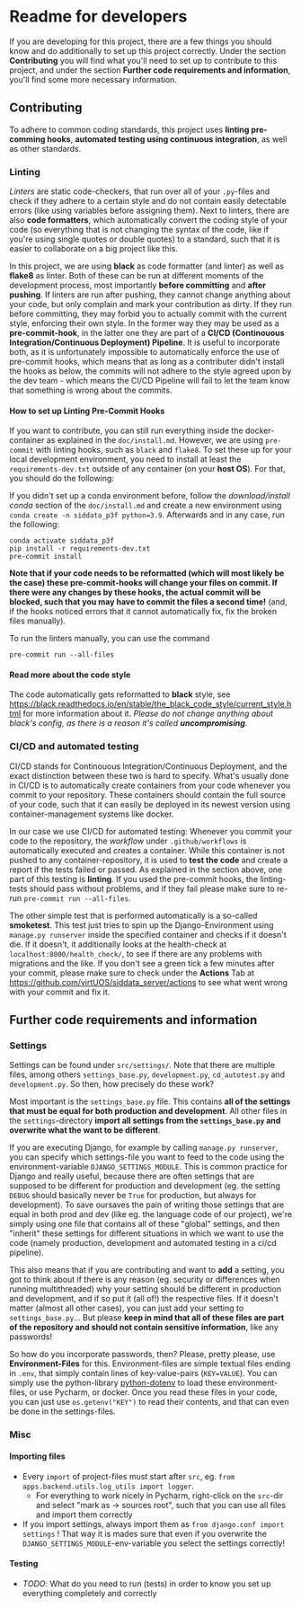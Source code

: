 # Readme for developers

If you are developing for this project, there are a few things you should know and do additionally to set up this project correctly. Under the section **Contributing** you will find what you'll need to set up to contribute to this project, and under the section **Further code requirements and information**, you'll find some more necessary information.

## Contributing

To adhere to common coding standards, this project uses **linting pre-comming hooks**, **automated testing using continuous integration**, as well as other standards.

### Linting

*Linters* are static code-checkers, that run over all of your `.py`-files and check if they adhere to a certain style and do not contain easily detectable errors (like using variables before assigning them). Next to linters, there are also **code formatters**, which automatically convert the coding style of your code (so everything that is not changing the syntax of the code, like if you're using single quotes or double quotes) to a standard, such that it is easier to collaborate on a big project like this.

In this project, we are using **black** as code formatter (and linter) as well as **flake8** as linter. Both of these can be run at different moments of the development process, most importantly **before committing** and **after pushing**. If linters are run after pushing, they cannot change anything about your code, but only complain and mark your contribution as dirty. If they run before committing, they may forbid you to actually commit with the current style, enforcing their own style. In the former way they may be used as a **pre-commit-hook**, in the latter one they are part of a **CI/CD (Continouous Integration/Continuous Deployment) Pipeline**. It is useful to incorporate both, as it is unfortunately impossible to automatically enforce the use of pre-commit hooks, which means that as long as a contributer didn't install the hooks as below, the commits will not adhere to the style agreed upon by the dev team - which means the CI/CD Pipeline will fail to let the team know that something is wrong about the commits.

#### How to set up Linting Pre-Commit Hooks

If you want to contribute, you can still run everything inside the docker-container as explained in the `doc/install.md`. However, we are using `pre-commit` with linting hooks, such as `black` and `flake8`. To set these up for your local development environment, you need to install at least the `requirements-dev.txt` outside of any container (on your **host OS**). For that, you should do the following:

If you didn't set up a conda environment before, follow the *download/install conda* section of the `doc/install.md` and create a new environment using `conda create -n siddata_p3f python=3.9`. Afterwards and in any case, run the following:

```
conda activate siddata_p3f
pip install -r requirements-dev.txt
pre-commit install
```

**Note that if your code needs to be reformatted (which will most likely be the case) these pre-commit-hooks will change your files on commit. If there were any changes by these hooks, the actual commit will be blocked, such that you may have to commit the files a second time!** (and, if the hooks noticed errors that it cannot automatically fix, fix the broken files manually).

To run the linters manually, you can use the command
```
pre-commit run --all-files
```

#### Read more about the code style

The code automatically gets reformatted to **black** style, see https://black.readthedocs.io/en/stable/the_black_code_style/current_style.html for more information about it. *Please do not change anything about black's config, as there is a reason it's called **uncompromising**.*


### CI/CD and automated testing

CI/CD stands for Continouous Integration/Continuous Deployment, and the exact distinction between these two is hard to specify. What's usually done in CI/CD is to automatically create containers from your code whenever you commit to your repository. These containers should contain the full source of your code, such that it can easily be deployed in its newest version using container-management systems like docker.

In our case we use CI/CD for automated testing: Whenever you commit your code to the repository, the *workflow* under `.github/workflows` is automatically executed and creates a container. While this container is not pushed to any container-repository, it is used to **test the code** and create a report if the tests failed or passed. As explained in the section above, one part of this testing is **linting**. If you used the pre-commit hooks, the linting-tests should pass without problems, and if they fail please make sure to re-run `pre-commit run --all-files`.

The other simple test that is performed automatically is a so-called **smoketest**. This test just tries to spin up the Django-Environment using `manage.py runserver` inside the specified container and checks if it doesn't die. If it doesn't, it additionally looks at the health-check at `localhost:8000/health_check/`, to see if there are any problems with migrations and the like. If you don't see a green tick a few minutes after your commit, please make sure to check under the **Actions** Tab at https://github.com/virtUOS/siddata_server/actions to see what went wrong with your commit and fix it.


## Further code requirements and information

### Settings

Settings can be found under `src/settings/`. Note that there are multiple files, among others `settings_base.py`, `development.py`, `cd_autotest.py` and `development.py`. So then, how precisely do these work?

Most important is the `settings_base.py` file. This contains **all of the settings that must be equal for both production and development**. All other files in the `settings`-directory **import all settings from the `settings_base.py` and overwrite what the want to be different**.

If you are executing Django, for example by calling `manage.py runserver`, you can specify which settings-file you want to feed to the code using the environment-variable `DJANGO_SETTINGS_MODULE`. This is common practice for Django and really useful, because there are often settings that are supposed to be different for production and development (eg. the setting `DEBUG` should basically never be `True` for production, but always for development). To save oursaves the pain of writing those settings that are equal in both prod and dev (like eg. the language code of our project), we're simply using one file that contains all of these "global" settings, and then "inherit" these settings for different situations in which we want to use the code (namely production, development and automated testing in a ci/cd pipeline).

This also means that if you are contributing and want to **add** a setting, you got to think about if there is any reason (eg. security or differences when running multithreaded) why your setting should be different in production and development, and if so put it (all of!) the respective files. If it doesn't matter (almost all other cases), you can just add your setting to `settings_base.py`... But please **keep in mind that all of these files are part of the repository and should not contain sensitive information**, like any passwords!

So how do you incorporate passwords, then? Please, pretty please, use **Environment-Files** for this. Environment-files are simple textual files ending in `.env`, that simply contain lines of key-value-pairs (`KEY=VALUE`). You can simply use the python-library [python-dotenv](https://pypi.org/project/python-dotenv/) to load these environment-files, or use Pycharm, or docker. Once you read these files in your code, you can just use `os.getenv("KEY")` to read their contents, and that can even be done in the settings-files.

### Misc

#### Importing files

* Every `import` of project-files must start after `src`, eg. `from apps.backend.utils.log_utils import logger`.
    * For everything to work nicely in Pycharm, right-click on the `src`-dir and select "mark as -> sources root", such that you can use all files and import them correctly
* If you import settings, always import them as `from django.conf import settings` ! That way it is mades sure that even if you overwrite the `DJANGO_SETTINGS_MODULE`-env-variable you select the settings correctly!

#### Testing

* *TODO*: What do you need to run (tests) in order to know you set up everything completely and correctly
